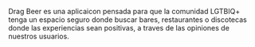 Drag Beer es una aplicaicon pensada para que la comunidad LGTBIQ+ tenga un espacio seguro donde buscar bares, restaurantes o discotecas donde las experiencias sean positivas, a traves de las opiniones de nuestros usuarios.
